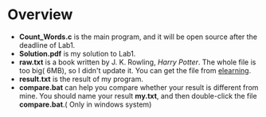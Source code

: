 # Overview
* **Count_Words.c** is the main program, and it will be open source after the deadline of Lab1.
* **Solution.pdf** is my solution to Lab1.
* **raw.txt** is a book written by J. K. Rowling, *Harry Potter*. The whole file is too big( 6MB), so I didn't update it. You can get the file from [elearning](http://elearning.fudan.edu.cn/access/content/group/711575ab-d720-4e50-b037-95c97b2fefe1/%E5%93%88%E5%88%A9%E6%B3%A2%E7%89%B9%E5%85%A8%E9%9B%86_%E8%8B%B1%E6%96%87%E7%89%88_.txt).
* **result.txt** is the result of my program.
* **compare.bat** can help you compare whether your result is different from mine. You should name your result **my.txt**, and then double-click the file **compare.bat**.( Only in windows system)
